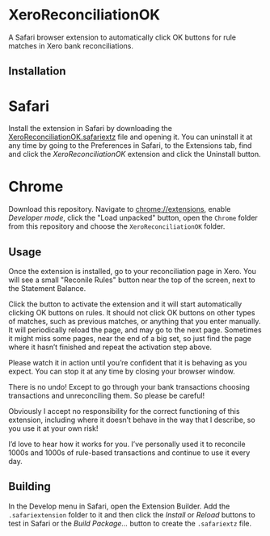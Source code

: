 XeroReconciliationOK
====================

A Safari browser extension to automatically click OK buttons for rule matches in Xero bank reconciliations.

Installation
------------

Safari
======

Install the extension in Safari by downloading the [XeroReconciliationOK.safariextz](https://raw.github.com/karlvr/XeroReconciliationOK/blob/master/Safari/XeroReconciliationOK.safariextz) file and opening it.
You can uninstall it at any time by going to the Preferences in Safari, to the Extensions tab, 
find and click the *XeroReconciliationOK* extension and click the Uninstall button.

Chrome
======

Download this repository. Navigate to <a href="chrome://extensions">chrome://extensions</a>, enable <em>Developer mode</em>, click the "Load unpacked"
button, open the <code>Chrome</code> folder from this repository and choose the <code>XeroReconciliationOK</code> folder.

Usage
-----

Once the extension is installed, go to your reconciliation page in Xero. You will see a small
"Reconile Rules" button near the top of the screen, next to the Statement Balance.

Click the button to activate the extension and it will start automatically clicking OK buttons on rules. 
It should not click OK buttons on other types of matches, such as previous matches, or anything 
that you enter manually. It will periodically reload the page, and may go to the next page. Sometimes 
it might miss some pages, near the end of a big set, so just find the page where it hasn’t finished 
and repeat the activation step above.

Please watch it in action until you’re confident that it is behaving as you expect. You can stop it
at any time by closing your browser window. 

There is no undo! Except to go through your bank transactions choosing transactions and unreconciling them. 
So please be careful!

Obviously I accept no responsibility for the correct functioning of this extension, including where
it doesn’t behave in the way that I describe, so you use it at your own risk!

I’d love to hear how it works for you. I’ve personally used it to reconcile 1000s and 1000s of rule-based 
transactions and continue to use it every day.

Building
--------
In the Develop menu in Safari, open the Extension Builder. Add the `.safariextension` folder to it and then
click the _Install_ or _Reload_ buttons to test in Safari or the _Build Package..._ button to create the
`.safariextz` file.
